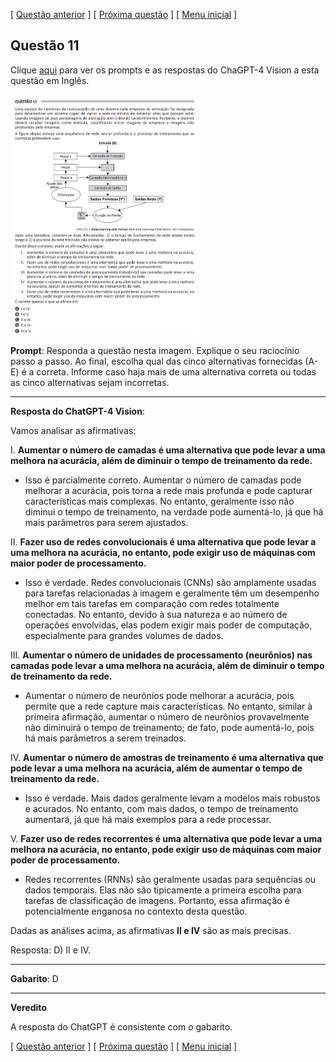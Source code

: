 \[ [Questão anterior](q10-por.md) \] \[ [Próxima questão](q12-por.md) \] \[ [Menu inicial](/README.md) \]

## Questão 11 ##

Clique [aqui](q11-eng.md) para ver os prompts e as respostas do ChaGPT-4 Vision a esta questão em Inglês.

<img src="q11-image.png" alt="Question 11 image file" width="60%" height="60%">

**Prompt**: Responda a questão nesta imagem. Explique o seu raciocínio passo a passo. Ao final, escolha qual das cinco alternativas fornecidas (A-E) é a correta. Informe caso haja mais de uma alternativa correta ou todas as cinco alternativas sejam incorretas.

---

**Resposta do ChatGPT-4 Vision**: 

Vamos analisar as afirmativas:

I. **Aumentar o número de camadas é uma alternativa que pode levar a uma melhora na acurácia, além de diminuir o tempo de treinamento da rede.**
   - Isso é parcialmente correto. Aumentar o número de camadas pode melhorar a acurácia, pois torna a rede mais profunda e pode capturar características mais complexas. No entanto, geralmente isso não diminui o tempo de treinamento, na verdade pode aumentá-lo, já que há mais parâmetros para serem ajustados.

II. **Fazer uso de redes convolucionais é uma alternativa que pode levar a uma melhora na acurácia, no entanto, pode exigir uso de máquinas com maior poder de processamento.**
   - Isso é verdade. Redes convolucionais (CNNs) são amplamente usadas para tarefas relacionadas à imagem e geralmente têm um desempenho melhor em tais tarefas em comparação com redes totalmente conectadas. No entanto, devido à sua natureza e ao número de operações envolvidas, elas podem exigir mais poder de computação, especialmente para grandes volumes de dados.

III. **Aumentar o número de unidades de processamento (neurônios) nas camadas pode levar a uma melhora na acurácia, além de diminuir o tempo de treinamento da rede.**
   - Aumentar o número de neurônios pode melhorar a acurácia, pois permite que a rede capture mais características. No entanto, similar à primeira afirmação, aumentar o número de neurônios provavelmente não diminuirá o tempo de treinamento; de fato, pode aumentá-lo, pois há mais parâmetros a serem treinados.

IV. **Aumentar o número de amostras de treinamento é uma alternativa que pode levar a uma melhora na acurácia, além de aumentar o tempo de treinamento da rede.**
   - Isso é verdade. Mais dados geralmente levam a modelos mais robustos e acurados. No entanto, com mais dados, o tempo de treinamento aumentará, já que há mais exemplos para a rede processar.

V. **Fazer uso de redes recorrentes é uma alternativa que pode levar a uma melhora na acurácia, no entanto, pode exigir uso de máquinas com maior poder de processamento.**
   - Redes recorrentes (RNNs) são geralmente usadas para sequências ou dados temporais. Elas não são tipicamente a primeira escolha para tarefas de classificação de imagens. Portanto, essa afirmação é potencialmente enganosa no contexto desta questão.

Dadas as análises acima, as afirmativas **II e IV** são as mais precisas.

Resposta: D) II e IV.

---

**Gabarito**: D

---

**Veredito**

A resposta do ChatGPT é consistente com o gabarito.

\[ [Questão anterior](q10-por.md) \] \[ [Próxima questão](q12-por.md) \] \[ [Menu inicial](/README.md) \]
